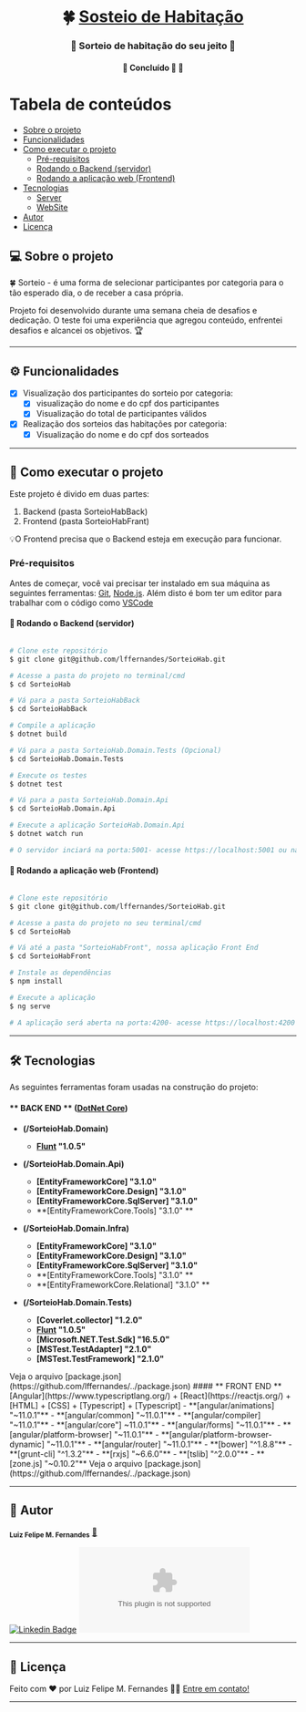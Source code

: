 

<h1 align="center">
     🍀 <a href="#" alt="Sosteio de Habitação">Sosteio de Habitação</a>
</h1>

<h3 align="center">
    🤞 Sorteio de habitação do seu jeito 💚
</h3>


<h4 align="center">
	🚧   Concluído 🚀 🚧
</h4>

Tabela de conteúdos
=================
<!--ts-->
   * [Sobre o projeto](#-sobre-o-projeto)
   * [Funcionalidades](#-funcionalidades)
   * [Como executar o projeto](#-como-executar-o-projeto)
     * [Pré-requisitos](#pré-requisitos)
     * [Rodando o Backend (servidor)](#user-content--rodando-o-backend-servidor)
     * [Rodando a aplicação web (Frontend)](#user-content--rodando-a-aplicação-web-frontend)
   * [Tecnologias](#-tecnologias)
     * [Server](#user-content-server--nodejs----typescript)
     * [WebSite](#user-content-website--react----typescript)
   * [Autor](#-autor)
   * [Licença](#user-content--licença)
<!--te-->


## 💻 Sobre o projeto

🍀 Sorteio - é uma forma de selecionar participantes por categoria para o tão esperado dia, o de receber a casa própria.

Projeto foi desenvolvido durante uma semana cheia de desafios e dedicação.
O teste foi uma experiência que agregou conteúdo, enfrentei desafios e alcancei os objetivos. 🏆

---

## ⚙️ Funcionalidades

- [x] Visualização dos participantes do sorteio por categoria:
  - [x] visualização do nome e do cpf dos participantes 
  - [x] Visualização do total de participantes válidos
- [x] Realização dos sorteios das habitações por categoria:
  - [x] Visualização do nome e do cpf dos sorteados
 
---


## 🚀 Como executar o projeto

Este projeto é divido em duas partes:
1. Backend (pasta SorteioHabBack) 
2. Frontend (pasta SorteioHabFrant)


💡O Frontend precisa que o Backend esteja em execução para funcionar.

### Pré-requisitos

Antes de começar, você vai precisar ter instalado em sua máquina as seguintes ferramentas:
[Git](https://git-scm.com), [Node.js](https://nodejs.org/en/). 
Além disto é bom ter um editor para trabalhar com o código como [VSCode](https://code.visualstudio.com/)

#### 🎲 Rodando o Backend (servidor)

```bash

# Clone este repositório
$ git clone git@github.com/lffernandes/SorteioHab.git

# Acesse a pasta do projeto no terminal/cmd
$ cd SorteioHab

# Vá para a pasta SorteioHabBack
$ cd SorteioHabBack

# Compile a aplicação
$ dotnet build

# Vá para a pasta SorteioHab.Domain.Tests (Opcional)
$ cd SorteioHab.Domain.Tests

# Execute os testes 
$ dotnet test

# Vá para a pasta SorteioHab.Domain.Api
$ cd SorteioHab.Domain.Api

# Execute a aplicação SorteioHab.Domain.Api
$ dotnet watch run

# O servidor inciará na porta:5001- acesse https://localhost:5001 ou na porta 5000- acesse http://localhost:5000

```



#### 🧭 Rodando a aplicação web (Frontend)

```bash

# Clone este repositório
$ git clone git@github.com/lffernandes/SorteioHab.git

# Acesse a pasta do projeto no seu terminal/cmd
$ cd SorteioHab

# Vá até a pasta "SorteioHabFront", nossa aplicação Front End
$ cd SorteioHabFront

# Instale as dependências
$ npm install

# Execute a aplicação 
$ ng serve

# A aplicação será aberta na porta:4200- acesse https://localhost:4200

```

---

## 🛠 Tecnologias

As seguintes ferramentas foram usadas na construção do projeto:

#### ** BACK END ** ([DotNet Core](https://dotnet.microsoft.com/download/))

-   **(/SorteioHab.Domain)**
    -   **[Flunt](https://github.com/andrebaltieri/flunt) "1.0.5"**
    
-   **(/SorteioHab.Domain.Api)**
    -   **[EntityFrameworkCore] "3.1.0"**
    -   **[EntityFrameworkCore.Design] "3.1.0"**
    -   **[EntityFrameworkCore.SqlServer] "3.1.0"**
    -   **[EntityFrameworkCore.Tools] "3.1.0" **
    
-   **(/SorteioHab.Domain.Infra)**
    -   **[EntityFrameworkCore] "3.1.0"**
    -   **[EntityFrameworkCore.Design] "3.1.0"**
    -   **[EntityFrameworkCore.SqlServer] "3.1.0"**
    -   **[EntityFrameworkCore.Tools] "3.1.0" **
    -   **[EntityFrameworkCore.Relational] "3.1.0" **
    
-   **(/SorteioHab.Domain.Tests)**
    -   **[Coverlet.collector] "1.2.0"**
    -   **[Flunt](https://github.com/andrebaltieri/flunt) "1.0.5"**
    -   **[Microsoft.NET.Test.Sdk] "16.5.0"**
    -   **[MSTest.TestAdapter] "2.1.0"**
    -   **[MSTest.TestFramework] "2.1.0"**    

<!--> Veja o arquivo  [package.json](https://github.com/lffernandes/../package.json)


#### ** FRONT END **  [Angular](https://www.typescriptlang.org/) + [React](https://reactjs.org/) + [HTML] + [CSS] + [Typescript] + [Typescript]


-    **[angular/animations] "~11.0.1"**
-    **[angular/common] "~11.0.1"**
-    **[angular/compiler] "~11.0.1"**
-    **[angular/core"] ~11.0.1"**
-    **[angular/forms] "~11.0.1"**
-    **[angular/platform-browser] "~11.0.1"**
-    **[angular/platform-browser-dynamic] "~11.0.1"**
-    **[angular/router] "~11.0.1"**
-    **[bower] "^1.8.8"**
-    **[grunt-cli] "^1.3.2"**
-    **[rxjs] "~6.6.0"**
-    **[tslib] "^2.0.0"**
-    **[zone.js] "~0.10.2"**


<!--> Veja o arquivo  [package.json](https://github.com/lffernandes/../package.json)



---

## 🦸 Autor


 <sub><b>Luiz Felipe M. Fernandes</b></sub></a> <a href="https://www.linkedin.com/in/luizffernandes/" title="lzfrnds">🚀</a>
 
[![Linkedin Badge](link=https://www.linkedin.com/in/luizffernandes/)](https://www.linkedin.com/in/luizffernandes/) 
[![Gmail Badge](logo=Gmail&logoColor=white&link=mailto:luiz.fernandesgti@gmail.com)](mailto:luiz.fernandesgti@gmail.com)

---

## 📝 Licença


Feito com ❤️ por Luiz Felipe M. Fernandes 👋🏽 [Entre em contato!](https://www.linkedin.com/in/luizffernandes/)

---

